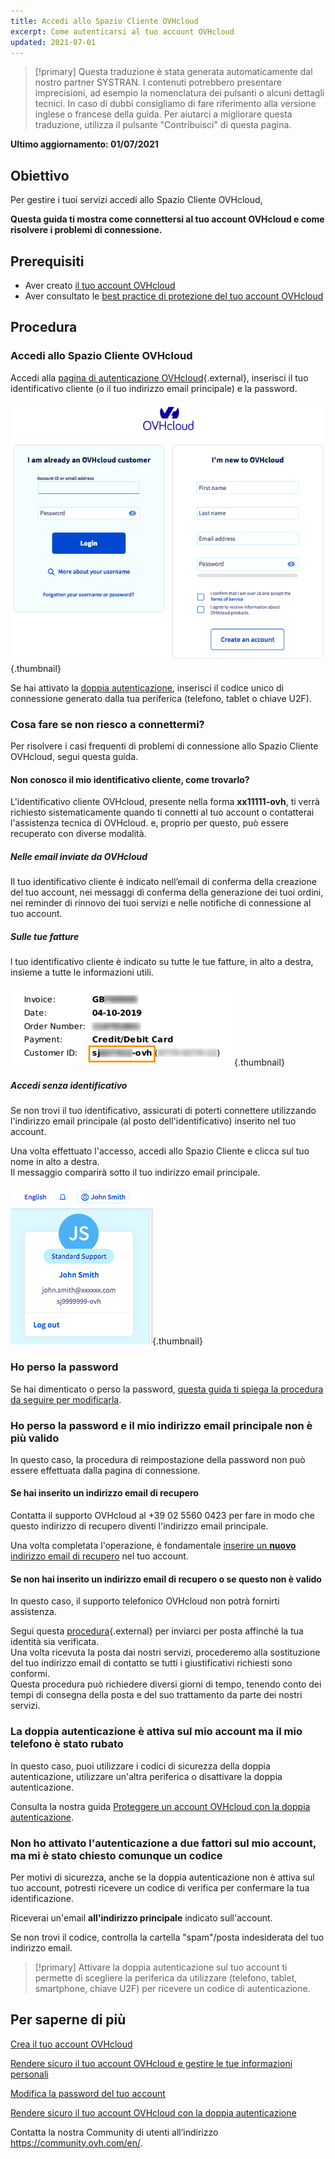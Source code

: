 ```yaml
---
title: Accedi allo Spazio Cliente OVHcloud
excerpt: Come autenticarsi al tuo account OVHcloud
updated: 2021-07-01
---
```


> [!primary]
> Questa traduzione è stata generata automaticamente dal nostro partner SYSTRAN. I contenuti potrebbero presentare imprecisioni, ad esempio la nomenclatura dei pulsanti o alcuni dettagli tecnici. In caso di dubbi consigliamo di fare riferimento alla versione inglese o francese della guida. Per aiutarci a migliorare questa traduzione, utilizza il pulsante "Contribuisci" di questa pagina.
>

**Ultimo aggiornamento: 01/07/2021**

## Obiettivo

Per gestire i tuoi servizi accedi allo Spazio Cliente OVHcloud,

**Questa guida ti mostra come connettersi al tuo account OVHcloud e come risolvere i problemi di connessione.**

## Prerequisiti

- Aver creato [il tuo account OVHcloud](/pages/account_and_service_management/account_information/ovhcloud-account-creation)
- Aver consultato le [best practice di protezione del tuo account OVHcloud](/pages/account_and_service_management/account_information/all_about_username)

## Procedura

### Accedi allo Spazio Cliente OVHcloud

Accedi alla [pagina di autenticazione OVHcloud](https://www.ovh.com/auth/?action=gotomanager&from=https://www.ovh.it/&ovhSubsidiary=it){.external}, inserisci il tuo identificativo cliente (o il tuo indirizzo email principale) e la password.

![identificativo cliente](images/log-in.png){.thumbnail}

Se hai attivato la [doppia autenticazione](/pages/account_and_service_management/account_information/secure-ovhcloud-account-with-2fa), inserisci il codice unico di connessione generato dalla tua periferica (telefono, tablet o chiave U2F).

### Cosa fare se non riesco a connettermi? <a name="login-failure"></a>

Per risolvere i casi frequenti di problemi di connessione allo Spazio Cliente OVHcloud, segui questa guida.

#### Non conosco il mio identificativo cliente, come trovarlo?

L'identificativo cliente OVHcloud, presente nella forma **xx11111-ovh**, ti verrà richiesto sistematicamente quando ti connetti al tuo account o contatterai l'assistenza tecnica di OVHcloud. e, proprio per questo, può essere recuperato con diverse modalità.

##### **Nelle email inviate da OVHcloud**

Il tuo identificativo cliente è indicato nell’email di conferma della creazione del tuo account, nei messaggi di conferma della generazione dei tuoi ordini, nei reminder di rinnovo dei tuoi servizi e nelle notifiche di connessione al tuo account.

##### **Sulle tue fatture**

l tuo identificativo cliente è indicato su tutte le tue fatture, in alto a destra, insieme a tutte le informazioni utili.

![identificativo cliente](images/nichandle01b.png){.thumbnail}

##### **Accedi senza identificativo**

Se non trovi il tuo identificativo, assicurati di poterti connettere utilizzando l'indirizzo email principale (al posto dell'identificativo) inserito nel tuo account.

Una volta effettuato l'accesso, accedi allo Spazio Cliente e clicca sul tuo nome in alto a destra.
<br>Il messaggio comparirà sotto il tuo indirizzo email principale.

![identificativo cliente](images/nic-handle.png){.thumbnail}

### Ho perso la password

Se hai dimenticato o perso la password, [questa guida ti spiega la procedura da seguire per modificarla](/pages/account_and_service_management/account_information/manage-ovh-password#se-non-ricordi-piu-la-password).

### Ho perso la password e il mio indirizzo email principale non è più valido

In questo caso, la procedura di reimpostazione della password non può essere effettuata dalla pagina di connessione.

#### Se hai inserito un indirizzo email di recupero

Contatta il supporto OVHcloud al +39 02 5560 0423 per fare in modo che questo indirizzo di recupero diventi l'indirizzo email principale.

Una volta completata l'operazione, è fondamentale [inserire un **nuovo** indirizzo email di recupero](/pages/account_and_service_management/account_information/all_about_username#backup-email) nel tuo account.

#### Se non hai inserito un indirizzo email di recupero o se questo non è valido

In questo caso, il supporto telefonico OVHcloud non potrà fornirti assistenza.

Segui questa [procedura](https://www.ovh.it/cgi-bin/it/procedure/procedureChangeEmail.cgi){.external} per inviarci per posta affinché la tua identità sia verificata.
<br>Una volta ricevuta la posta dai nostri servizi, procederemo alla sostituzione del tuo indirizzo email di contatto se tutti i giustificativi richiesti sono conformi.
<br>Questa procedura può richiedere diversi giorni di tempo, tenendo conto dei tempi di consegna della posta e del suo trattamento da parte dei nostri servizi.

### La doppia autenticazione è attiva sul mio account ma il mio telefono è stato rubato

In questo caso, puoi utilizzare i codici di sicurezza della doppia autenticazione, utilizzare un'altra periferica o disattivare la doppia autenticazione.

Consulta la nostra guida [Proteggere un account OVHcloud con la doppia autenticazione](/pages/account_and_service_management/account_information/secure-ovhcloud-account-with-2fa#che-fare-se-uno-dei-miei-dispositivi-e-stato-smarrito-o-ha-smesso-di-funzionare).

### Non ho attivato l'autenticazione a due fattori sul mio account, ma mi è stato chiesto comunque un codice

Per motivi di sicurezza, anche se la doppia autenticazione non è attiva sul tuo account, potresti ricevere un codice di verifica per confermare la tua identificazione.

Riceverai un'email **all'indirizzo principale** indicato sull'account.

Se non trovi il codice, controlla la cartella "spam"/posta indesiderata del tuo indirizzo email.

> [!primary]
> Attivare la doppia autenticazione sul tuo account ti permette di scegliere la periferica da utilizzare (telefono, tablet, smartphone, chiave U2F) per ricevere un codice di autenticazione.
>

## Per saperne di più

[Crea il tuo account OVHcloud](/pages/account_and_service_management/account_information/ovhcloud-account-creation)

[Rendere sicuro il tuo account OVHcloud e gestire le tue informazioni personali](/pages/account_and_service_management/account_information/all_about_username)

[Modifica la password del tuo account](/pages/account_and_service_management/account_information/manage-ovh-password)

[Rendere sicuro il tuo account OVHcloud con la doppia autenticazione](/pages/account_and_service_management/account_information/secure-ovhcloud-account-with-2fa)

Contatta la nostra Community di utenti all’indirizzo <https://community.ovh.com/en/>.
